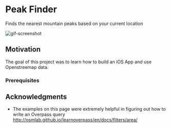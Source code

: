# Peak Finder

Finds the nearest mountain peaks based on your current location

![gif-screenshot](/Screenshots/find-peaks.gif)

## Motivation

The goal of this project was to learn how to build an iOS App and use Openstreemap data.

### Prerequisites

## Acknowledgments

* The examples on this page were extremely helpful in figuring out how to write an Overpass query http://osmlab.github.io/learnoverpass/en/docs/filters/area/
